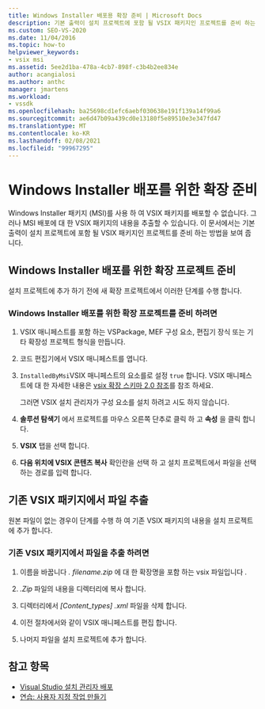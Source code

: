 ```yaml
---
title: Windows Installer 배포용 확장 준비 | Microsoft Docs
description: 기본 출력이 설치 프로젝트에 포함 될 VSIX 패키지인 프로젝트를 준비 하는 방법에 대해 알아봅니다.
ms.custom: SEO-VS-2020
ms.date: 11/04/2016
ms.topic: how-to
helpviewer_keywords:
- vsix msi
ms.assetid: 5ee2d1ba-478a-4cb7-898f-c3b4b2ee834e
author: acangialosi
ms.author: anthc
manager: jmartens
ms.workload:
- vssdk
ms.openlocfilehash: ba25698cd1efc6aebf030638e191f139a14f99a6
ms.sourcegitcommit: ae6d47b09a439cd0e13180f5e89510e3e347fd47
ms.translationtype: MT
ms.contentlocale: ko-KR
ms.lasthandoff: 02/08/2021
ms.locfileid: "99967295"
---
```

# <a name="prepare-extensions-for-windows-installer-deployment"></a>Windows Installer 배포를 위한 확장 준비
Windows Installer 패키지 (MSI)를 사용 하 여 VSIX 패키지를 배포할 수 없습니다. 그러나 MSI 배포에 대 한 VSIX 패키지의 내용을 추출할 수 있습니다. 이 문서에서는 기본 출력이 설치 프로젝트에 포함 될 VSIX 패키지인 프로젝트를 준비 하는 방법을 보여 줍니다.

## <a name="prepare-an-extension-project-for-windows-installer-deployment"></a>Windows Installer 배포를 위한 확장 프로젝트 준비
 설치 프로젝트에 추가 하기 전에 새 확장 프로젝트에서 이러한 단계를 수행 합니다.

### <a name="to-prepare-an-extension-project-for-windows-installer-deployment"></a>Windows Installer 배포를 위한 확장 프로젝트를 준비 하려면

1. VSIX 매니페스트를 포함 하는 VSPackage, MEF 구성 요소, 편집기 장식 또는 기타 확장성 프로젝트 형식을 만듭니다.

2. 코드 편집기에서 VSIX 매니페스트를 엽니다.

3. `InstalledByMsi`VSIX 매니페스트의 요소를로 설정 `true` 합니다. VSIX 매니페스트에 대 한 자세한 내용은 [vsix 확장 스키마 2.0 참조](../extensibility/vsix-extension-schema-2-0-reference.md)를 참조 하세요.

     그러면 VSIX 설치 관리자가 구성 요소를 설치 하려고 시도 하지 않습니다.

4. **솔루션 탐색기** 에서 프로젝트를 마우스 오른쪽 단추로 클릭 하 고 **속성** 을 클릭 합니다.

5. **VSIX** 탭을 선택 합니다.

6. **다음 위치에 VSIX 콘텐츠 복사** 확인란을 선택 하 고 설치 프로젝트에서 파일을 선택 하는 경로를 입력 합니다.

## <a name="extract-files-from-an-existing-vsix-package"></a>기존 VSIX 패키지에서 파일 추출
 원본 파일이 없는 경우이 단계를 수행 하 여 기존 VSIX 패키지의 내용을 설치 프로젝트에 추가 합니다.

### <a name="to-extract-files-from-an-existing-vsix-package"></a>기존 VSIX 패키지에서 파일을 추출 하려면

1. 이름을 바꿉니다 *.* *filename.zip* 에 대 한 확장명을 포함 하는 vsix 파일입니다 *.*

2. *.Zip* 파일의 내용을 디렉터리에 복사 합니다.

3. 디렉터리에서 *[Content_types] .xml* 파일을 삭제 합니다.

4. 이전 절차에서와 같이 VSIX 매니페스트를 편집 합니다.

5. 나머지 파일을 설치 프로젝트에 추가 합니다.

## <a name="see-also"></a>참고 항목
- [Visual Studio 설치 관리자 배포](/previous-versions/2kt85ked(v=vs.120))
- [연습: 사용자 지정 작업 만들기](/previous-versions/visualstudio/visual-studio-2010/d9k65z2d(v=vs.100))